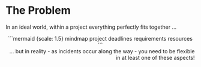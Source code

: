 # The Problem
In an ideal world, within a project everything perfectly fits together ...

<div style="text-align: center">
```mermaid {scale: 1.5}
mindmap
  project
    deadlines
    requirements
    resources
```
</div>

<div style="text-align: end">
    ... but in reality - as incidents occur along the way - you need to be flexible in at least one of these aspects!
</div>

